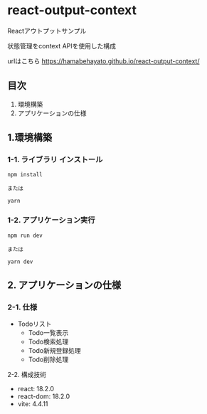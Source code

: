 # react-output-context

Reactアウトプットサンプル

状態管理をcontext APIを使用した構成

urlはこちら https://hamabehayato.github.io/react-output-context/

## 目次
1. 環境構築
2. アプリケーションの仕様

## 1.環境構築

### 1-1. ライブラリ インストール

```
npm install

または

yarn
```

### 1-2. アプリケーション実行

```
npm run dev

または

yarn dev
```

## 2. アプリケーションの仕様

### 2-1. 仕様
- Todoリスト
  - Todo一覧表示
  - Todo検索処理
  - Todo新規登録処理
  - Todo削除処理

2-2. 構成技術
- react: 18.2.0
- react-dom: 18.2.0
- vite: 4.4.11
